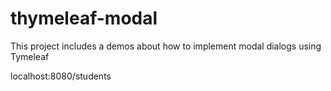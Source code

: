 # thymeleaf-modal
This project includes a demos about how to implement modal dialogs using Tymeleaf

localhost:8080/students
